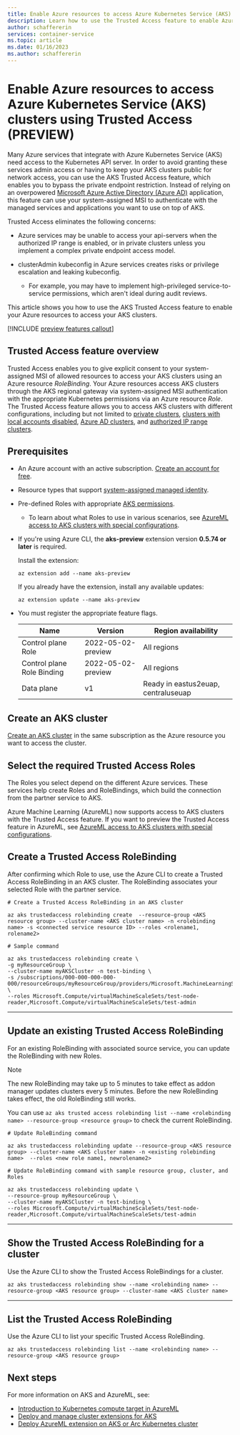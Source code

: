 ```yaml
---
title: Enable Azure resources to access Azure Kubernetes Service (AKS) clusters using Trusted Access
description: Learn how to use the Trusted Access feature to enable Azure resources to access Azure Kubernetes Service (AKS) clusters.
author: schaffererin
services: container-service
ms.topic: article
ms.date: 01/16/2023
ms.author: schaffererin
---
```


# Enable Azure resources to access Azure Kubernetes Service (AKS) clusters using Trusted Access (PREVIEW)

Many Azure services that integrate with Azure Kubernetes Service (AKS) need access to the Kubernetes API server. In order to avoid granting these services admin access or having to keep your AKS clusters public for network access, you can use the AKS Trusted Access feature, which enables you to bypass the private endpoint restriction. Instead of relying on an overpowered [Microsoft Azure Active Directory (Azure AD)](../active-directory/fundamentals/active-directory-whatis.md) application, this feature can use your system-assigned MSI to authenticate with the managed services and applications you want to use on top of AKS.

Trusted Access eliminates the following concerns:

* Azure services may be unable to access your api-servers when the authorized IP range is enabled, or in private clusters unless you implement a complex private endpoint access model.

* clusterAdmin kubeconfig in Azure services creates risks or privilege escalation and leaking kubeconfig.

  * For example, you may have to implement high-privileged service-to-service permissions, which aren't ideal during audit reviews.

This article shows you how to use the AKS Trusted Access feature to enable your Azure resources to access your AKS clusters.

[!INCLUDE [preview features callout](./includes/preview/preview-callout.md)]

## Trusted Access feature overview

Trusted Access enables you to give explicit consent to your system-assigned MSI of allowed resources to access your AKS clusters using an Azure resource *RoleBinding*. Your Azure resources access AKS clusters through the AKS regional gateway via system-assigned MSI authentication with the appropriate Kubernetes permissions via an Azure resource *Role*. The Trusted Access feature allows you to access AKS clusters with different configurations, including but not limited to [private clusters](private-clusters.md), [clusters with local accounts disabled](managed-aad.md#disable-local-accounts), [Azure AD clusters](azure-ad-integration-cli.md), and [authorized IP range clusters](api-server-authorized-ip-ranges.md).

## Prerequisites

* An Azure account with an active subscription. [Create an account for free](https://azure.microsoft.com/free/?WT.mc_id=A261C142F).
* Resource types that support [system-assigned managed identity](../active-directory/managed-identities-azure-resources/overview.md).
* Pre-defined Roles with appropriate [AKS permissions](concepts-identity.md).
  * To learn about what Roles to use in various scenarios, see [AzureML access to AKS clusters with special configurations](../machine-learning/azureml-aks-ta-support.md).
* If you're using Azure CLI, the **aks-preview** extension version **0.5.74 or later** is required.

    Install the extension:
  
    ```azurecli
    az extension add --name aks-preview
    ```

    If you already have the extension, install any available updates:

    ```azurecli
    az extension update --name aks-preview
    ```

* You must register the appropriate feature flags.

    | Name | Version | Region availability |
    |---|---|---|
    | Control plane Role | 2022-05-02-preview | All regions |
    | Control plane Role Binding | 2022-05-02-preview | All regions |
    | Data plane | v1 | Ready in eastus2euap, centraluseuap |

## Create an AKS cluster

[Create an AKS cluster](tutorial-kubernetes-deploy-cluster.md) in the same subscription as the Azure resource you want to access the cluster.

## Select the required Trusted Access Roles

The Roles you select depend on the different Azure services. These services help create Roles and RoleBindings, which build the connection from the partner service to AKS.

Azure Machine Learning (AzureML) now supports access to AKS clusters with the Trusted Access feature. If you want to preview the Trusted Access feature in AzureML, see [AzureML access to AKS clusters with special configurations](../machine-learning/azureml-aks-ta-support.md).

## Create a Trusted Access RoleBinding

After confirming which Role to use, use the Azure CLI to create a Trusted Access RoleBinding in an AKS cluster. The RoleBinding associates your selected Role with the partner service.

```azurecli
# Create a Trusted Access RoleBinding in an AKS cluster

az aks trustedaccess rolebinding create  --resource-group <AKS resource group> --cluster-name <AKS cluster name> -n <rolebinding name> -s <connected service resource ID> --roles <rolename1, rolename2>

# Sample command

az aks trustedaccess rolebinding create \
-g myResourceGroup \
--cluster-name myAKSCluster -n test-binding \
-s /subscriptions/000-000-000-000-000/resourceGroups/myResourceGroup/providers/Microsoft.MachineLearningServices/workspaces/MyMachineLearning \
--roles Microsoft.Compute/virtualMachineScaleSets/test-node-reader,Microsoft.Compute/virtualMachineScaleSets/test-admin
```

---

## Update an existing Trusted Access RoleBinding

For an existing RoleBinding with associated source service, you can update the RoleBinding with new Roles.

> [!NOTE]
> The new RoleBinding may take up to 5 minutes to take effect as addon manager updates clusters every 5 minutes. Before the new RoleBinding takes effect, the old RoleBinding still works.
>
> You can use `az aks trusted access rolebinding list --name <rolebinding name> --resource-group <resource group>` to check the current RoleBinding.

```azurecli
# Update RoleBinding command

az aks trustedaccess rolebinding update --resource-group <AKS resource group> --cluster-name <AKS cluster name> -n <existing rolebinding name>  --roles <new role name1, newrolename2>

# Update RoleBinding command with sample resource group, cluster, and Roles

az aks trustedaccess rolebinding update \
--resource-group myResourceGroup \
--cluster-name myAKSCluster -n test-binding \
--roles Microsoft.Compute/virtualMachineScaleSets/test-node-reader,Microsoft.Compute/virtualMachineScaleSets/test-admin
```

---

## Show the Trusted Access RoleBinding for a cluster

Use the Azure CLI to show the Trusted Access RoleBindings for a cluster.

```azurecli
az aks trustedaccess rolebinding show --name <rolebinding name> --resource-group <AKS resource group> --cluster-name <AKS cluster name>
```

---

## List the Trusted Access RoleBinding

Use the Azure CLI to list your specific Trusted Access RoleBinding.

```azurecli
az aks trustedaccess rolebinding list --name <rolebinding name> --resource-group <AKS resource group>
```

## Next steps

For more information on AKS and AzureML, see:

* [Introduction to Kubernetes compute target in AzureML](../machine-learning/how-to-attach-kubernetes-anywhere.md)
* [Deploy and manage cluster extensions for AKS](/cluster-extensions.md)
* [Deploy AzureML extension on AKS or Arc Kubernetes cluster](../machine-learning/how-to-deploy-kubernetes-extension.md)

